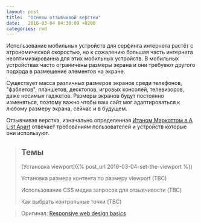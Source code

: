 ```yaml
---
layout: post
title:  "Основы отзывчивой верстки"
date:   2016-03-04 04:30:09 +0200
categories: rwd
---
```


Использование мобильных устройств для серфинга интернета растёт с атрономической скоростью, но к сожалению большая часть
интернета неоптимизированна для этих мобильных устройств. В мобильных устройствах часто ограничены размеры экрана и они
требуеют другого подхода в размещение элементов на экране.

Существует масса различных размеров экранов среди телефонов, "фаблетов", планшетов, десктопов, игровых консолей,
телевизоров, даже носимых гаджетов. Размеры экранов будут постоянно изменяться, поэтому важно чтобы ваш сайт мог
адаптироваться к любому размеру экрана, сейчас и в будущем.

Отзывчивая верстка, изначально определенная 
[Итаном Маркоттом в A List Apart](http://alistapart.com/article/responsive-web-design/) отвечает требованиям
пользователей и устройств которые они используют.

> ## Темы
> [Установка viewport]({% post_url 2016-03-04-set-the-viewport %})
>
> Установка размера контента по размеру viewport (TBC)
>
> Использование CSS медиа запросов для отзывчивости (TBC)
>
> Как выбрать контрольные точки (TBC)

> Оригинал: [Responsive web design basics](https://developers.google.com/web/fundamentals/design-and-ui/responsive/fundamentals/?hl=en)